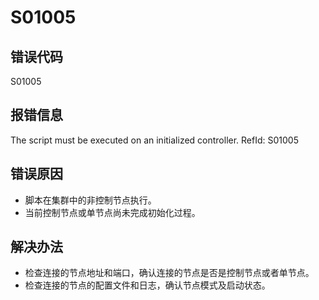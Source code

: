 # S01005

## 错误代码

S01005

## 报错信息

The script must be executed on an initialized controller. RefId: S01005

## 错误原因

* 脚本在集群中的非控制节点执行。
* 当前控制节点或单节点尚未完成初始化过程。

## 解决办法

* 检查连接的节点地址和端口，确认连接的节点是否是控制节点或者单节点。
* 检查连接的节点的配置文件和日志，确认节点模式及启动状态。

